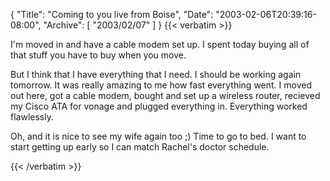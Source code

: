 {
  "Title": "Coming to you live from Boise",
  "Date": "2003-02-06T20:39:16-08:00",
  "Archive": [
    "2003/02/07"
  ]
}
{{< verbatim >}}
<P>I'm moved in and have a cable modem set up.  I spent today buying all of that stuff you have to buy when you move. </P>
<P>But I think that I have everything that I need.  I should be working again tomorrow.  It was really amazing to me how fast everything went.  I moved out here, got a cable modem, bought and set up a wireless router, recieved my Cisco ATA for vonage and plugged everything in.  Everything worked flawlessly.</P>
<P>Oh, and it is nice to see my wife again too ;)  Time to go to bed.  I want to start getting up early so I can match Rachel's doctor schedule.</P>
{{< /verbatim >}}
